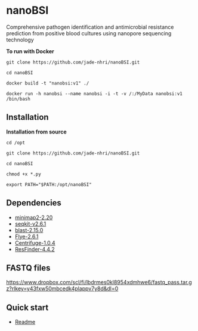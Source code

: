 # nanoBSI
Comprehensive pathogen identification and antimicrobial resistance prediction from positive blood cultures using nanopore sequencing technology

**To run with Docker**

``git clone https://github.com/jade-nhri/nanoBSI.git``

``cd nanoBSI``

``docker build -t "nanobsi:v1" ./``

``docker run -h nanobsi --name nanobsi -i -t -v /:/MyData nanobsi:v1 /bin/bash``


Installation
------------
**Installation from source**

``cd /opt``

``git clone https://github.com/jade-nhri/nanoBSI.git``

``cd nanoBSI``

``chmod +x *.py``

``export PATH="$PATH:/opt/nanoBSI"``


## Dependencies


- [minimap2-2.20](https://github.com/lh3/minimap2)
- [seqkit-v2.6.1](https://github.com/shenwei356/seqkit)
- [blast-2.15.0](https://ftp.ncbi.nlm.nih.gov/blast/executables/blast+/)
- [Flye-2.6.1](https://github.com/fenderglass/Flye)
- [Centrifuge-1.0.4](https://github.com/infphilo/centrifuge)
- [ResFinder-4.4.2](https://pypi.org/project/resfinder/)

## FASTQ files

https://www.dropbox.com/scl/fi/lbdrmes0kl8954xdmhwe6/fastq_pass.tar.gz?rlkey=y43fxw50mbcedk4plappv7y8d&dl=0

## Quick start

- [Readme](https://www.dropbox.com/scl/fi/mtpmd84ax8zh216hz4a6w/Manual-of-nanoBSI.pdf?rlkey=8p2oabkj7b2px4rg95uj6fa9s&dl=0)
